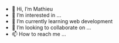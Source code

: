 - 👋 Hi, I’m Mathieu
- 👀 I’m interested in ...
- 🌱 I’m currently learning web development 
- 💞️ I’m looking to collaborate on ...
- 📫 How to reach me ...

<!---
MatjoVS/MatjoVS is a ✨ special ✨ repository because its `README.md` (this file) appears on your GitHub profile.
You can click the Preview link to take a look at your changes.
--->
